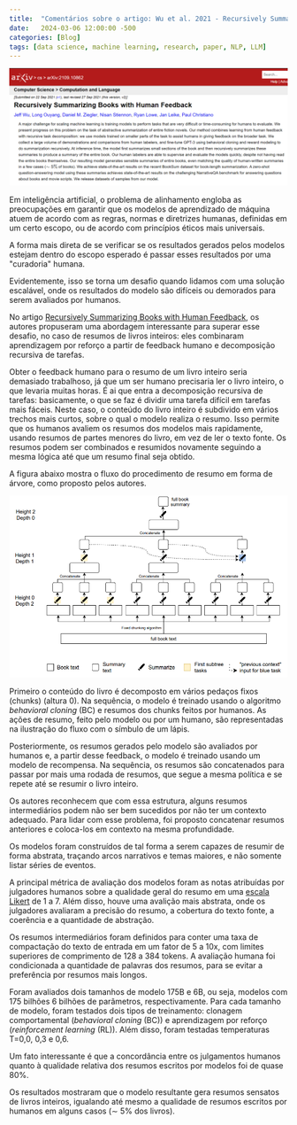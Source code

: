 ```yaml
---
title:  "Comentários sobre o artigo: Wu et al. 2021 - Recursively Summarizing Books with Human Feedback"
date:   2024-03-06 12:00:00 -500
categories: [Blog]
tags: [data science, machine learning, research, paper, NLP, LLM]
---
```


![png](https://github.com/gallileugenesis/gallileugenesis.github.io/blob/main/post-img/2024-03-06-comments-about-paper-wu-et-al-2021/header_image.png?raw=true)


Em inteligência artificial, o problema de alinhamento engloba as preocupações em garantir que os modelos de aprendizado de máquina atuem de acordo com as regras, normas e diretrizes humanas, definidas em um certo escopo, ou de acordo com princípios éticos mais universais.

A forma mais direta de se verificar se os resultados gerados pelos modelos estejam dentro do escopo esperado é passar esses resultados por uma "curadoria" humana.

Evidentemente, isso se torna um desafio quando lidamos com uma solução escalável, onde os resultados do modelo são difíceis ou demorados para serem avaliados por humanos.

No artigo [Recursively Summarizing Books with Human Feedback](https://arxiv.org/abs/2109.10862), os autores propuseram uma abordagem interessante para superar esse desafio, no caso de resumos de livros inteiros: eles combinaram aprendizagem por reforço a partir de feedback humano e decomposição recursiva de tarefas.

Obter o feedback humano para o resumo de um livro inteiro seria demasiado trabalhoso, já que um ser humano precisaria ler o livro inteiro, o que levaria muitas horas. É ai que entra a decomposição recursiva de tarefas: basicamente, o que se faz é dividir uma tarefa difícil em tarefas mais fáceis. Neste caso, o conteúdo do livro inteiro é subdivido em vários trechos mais curtos, sobre o qual o modelo realiza o resumo.  Isso permite que os humanos avaliem os resumos dos modelos mais rapidamente, usando resumos de partes menores do livro, em vez de ler o texto fonte. Os resumos podem ser combinados e resumidos novamente seguindo a mesma lógica até que um resumo final seja obtido.

A figura abaixo mostra o fluxo do procedimento de resumo em forma de árvore, como proposto pelos autores. 

![png](https://github.com/gallileugenesis/gallileugenesis.github.io/blob/main/post-img/2024-03-06-comments-about-paper-wu-et-al-2021/image.png?raw=true)

Primeiro o conteúdo do livro é decomposto em vários pedaços fixos (chunks) (altura 0). Na sequência, o modelo é treinado usando o algoritmo *behavioral cloning* (BC) e resumos dos chunks feitos por humanos. As ações de resumo,  feito pelo modelo ou por um humano, são representadas na ilustração do fluxo com o símbulo de um lápis.

Posteriormente, os resumos gerados pelo modelo são avaliados por humanos e, a partir desse feedback, o modelo é treinado usando um modelo de recompensa. Na sequência, os resumos são concatenados para passar por mais uma rodada de resumos, que segue a mesma política e se repete até se resumir o livro inteiro. 

Os autores reconhecem que com essa estrutura, alguns resumos intermediários podem não ser bem sucedidos por não ter um contexto adequado. Para lidar com esse problema, foi proposto concatenar resumos anteriores e coloca-los em contexto na mesma profundidade.  

Os modelos foram construídos de tal forma a serem capazes de resumir de forma abstrata, traçando arcos narrativos e temas maiores, e não somente listar séries de eventos. 

A principal métrica de avaliação dos modelos foram as notas atribuídas por julgadores humanos sobre a qualidade geral do resumo em uma [escala Likert](https://www.scribbr.com/methodology/likert-scale/#:~:text=A%20Likert%20scale%20is%20a,five%20or%20seven%20answer%20statements.) de 1 a 7. Além disso, houve uma avalição mais abstrata, onde os julgadores avaliaram a precisão do resumo, a cobertura do texto fonte, a coerência e a quantidade de abstração.

Os resumos intermediários foram definidos para conter uma taxa de compactação do texto de entrada em um fator de 5 a 10x, com limites superiores de comprimento de 128 a 384 tokens. A avaliação humana foi condicionada a quantidade de palavras dos resumos, para se evitar a preferência por resumos mais longos. 

Foram avaliados dois tamanhos de modelo 175B e 6B, ou seja, modelos com 175 bilhões 6 bilhões de parâmetros, respectivamente. Para cada tamanho de modelo, foram testados dois tipos de treinamento: clonagem comportamental (*behavioral cloning* (BC)) e aprendizagem por reforço (*reinforcement learning* (RL)). Além disso, foram testadas temperaturas T=0,0, 0,3 e 0,6. 

Um fato interessante é que a concordância entre os julgamentos humanos quanto à qualidade relativa dos resumos escritos por modelos foi de quase 80%.

Os resultados mostraram que o modelo resultante gera resumos sensatos de livros inteiros, igualando até mesmo a qualidade de resumos escritos por humanos em alguns casos (∼ 5% dos livros).
